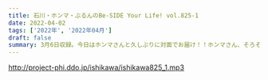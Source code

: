 ```yaml
---
title: 石川・ホンマ・ぶるんのBe-SIDE Your Life! vol.825-1
date: 2022-04-02
tags: ['2022年', '2022年04月']
draft: false
summary: 3月6日収録。今日はホンマさんと久しぶりに対面でお届け！！ホンマさん、そろそろほんとにネット回線変えません？
---
```


http://project-phi.ddo.jp/ishikawa/ishikawa825_1.mp3
